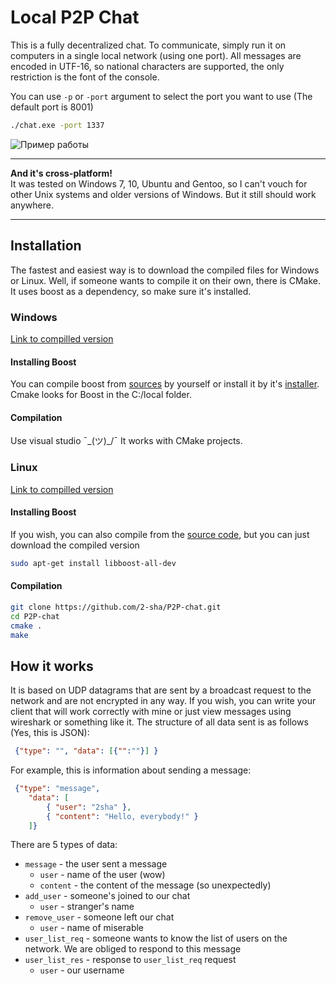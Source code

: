 # Local P2P Chat
This is a fully decentralized chat. To communicate, simply run it on computers in a single local network (using one port). All messages are encoded in UTF-16, so national characters are supported, the only restriction is the font of the console.

You can use `-p` or `-port` argument to select the port you want to use (The default port is 8001)
``` bash
./chat.exe -port 1337
```

![Пример работы](https://image.prntscr.com/image/qJkkhUfPTYqk6M1j_pAuLQ.gif)

***
**And it's cross-platform!**<br>
It was tested on Windows 7, 10, Ubuntu and Gentoo, so I can't vouch for other Unix systems and older versions of Windows. But it still should work anywhere.
***
## Installation
The fastest and easiest way is to download the compiled files for Windows or Linux. Well, if someone wants to compile it on their own, there is CMake. It uses boost as a dependency, so make sure it's installed.
### Windows
[Link to compilled version](https://github.com/2-sha/P2P-chat/releases/download/v1.2/chat.exe)

#### Installing Boost
You can compile boost from [sources](https://www.boost.org/users/history/version_1_67_0.html) by yourself or install it by it's [installer](https://sourceforge.net/projects/boost/files/boost-binaries/1.67.0/). Cmake looks for Boost in the C:/local folder.
#### Compilation
Use visual studio ¯\_(ツ)_/¯ It works with CMake projects.

### Linux
[Link to compilled version](https://github.com/2-sha/P2P-chat/releases/download/v1.2/chat)

#### Installing Boost
If you wish, you can also compile from the [source code](https://www.boost.org/users/history/version_1_67_0.html), but you can just download the compiled version
``` bash
sudo apt-get install libboost-all-dev
```
#### Compilation
``` bash
git clone https://github.com/2-sha/P2P-chat.git
cd P2P-chat
cmake .
make
```
## How it works
It is based on UDP datagrams that are sent by a broadcast request to the network and are not encrypted in any way. If you wish, you can write your client that will work correctly with mine or just view messages using wireshark or something like it. The structure of all data sent is as follows (Yes, this is JSON):
```json
 {"type": "", "data": [{"":""}] }
```
For example, this is information about sending a message:
```json
 {"type": "message", 
    "data": [
        { "user": "2sha" },
        { "content": "Hello, everybody!" }
    ]}
```
There are 5 types of data:
  - `message` - the user sent a message
    - `user` - name of the user (wow)
    - `content` - the content of the message (so unexpectedly)
  - `add_user` - someone's joined to our chat
    - `user` - stranger's name
  - `remove_user` - someone left our chat
    - `user` - name of miserable
  - `user_list_req` - someone wants to know the list of users on the network. We are obliged to respond to this message
  - `user_list_res` - response to `user_list_req` request
    - `user` - our username

    

